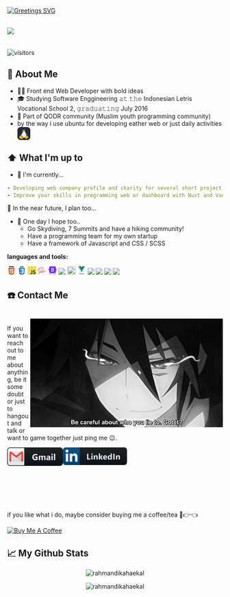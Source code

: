 [![Greetings SVG](https://readme-typing-svg.demolab.com?font=Fira+Code&size=24&pause=1000&color=24F709&background=000000&center=true&multiline=true&random=false&width=800&height=120&lines=Hello+there!;My+Name+is+Haekal%2C+Front+end+Web;Welcome+to+my+README)]()

<br>
<a href="https://wakatime.com"><img src="https://wakatime.com/share/@TREKSAURUS/9ece30b7-7157-4b56-ae43-16d56cae7480.png" /></a>
<br><br>

![visitors](https://vbr.wocr.tk/badge?page_id=rahmandikahaekal.rahmandikahaekal&color=00cf00)

## :book: About Me
- 👨‍💻 Front end Web Developer with bold ideas
- 🎓 Studying Software Enggineering 𝚊𝚝 𝚝𝚑𝚎 Indonesian Letris Vocational School 2, 𝚐𝚛𝚊𝚍𝚞𝚊𝚝𝚒𝚗𝚐 July 2016
- 👥 Part of QODR community (Muslim youth programming community)
- by the way i use ubuntu for developing eather web or just daily activities [<img src="https://raw.githubusercontent.com/tandpfun/skill-icons/main/icons/Linux-Dark.svg" height="30em" align="center" alt="Arch Linux Logo" title="Arch Linux Logo"/>](https://ubuntu.com/)

## ⬆ What I'm up to
- 🔨 I'm currently...
```yaml
- Developing web company profile and charity for several short project
- Improve your skills in programming web or dashboard with Nuxt and Vue!
```
🎯 In the near future, I plan too...
- 📌 One day I hope too..
	- Go Skydiving, 7 Summits and have a hiking community!
	- Have a programming team for my own startup
	- Have a framework of Javascript and CSS / SCSS
<!-- - 🤔 𝙻𝚒𝚜𝚝 𝚘𝚏 𝚒𝚜𝚜𝚞𝚎𝚜 𝙸 𝚗𝚎𝚎𝚍 𝚑𝚎𝚕𝚙 𝚠𝚒𝚝𝚑:
	- [𝚑𝚝𝚝𝚙𝚜://𝚐𝚒𝚝𝚑𝚞𝚋.𝚌𝚘𝚖/𝚁𝚊𝚢𝚖𝚘𝟷𝟷𝟷/𝚒𝟹𝚕𝚘𝚌𝚔-𝚌𝚘𝚕𝚘𝚛/𝚒𝚜𝚜𝚞𝚎𝚜/𝟷𝟹𝟼](https://github.com/Raymo111/i3lock-color/issues/136)
	- [𝚑𝚝𝚝𝚙𝚜://𝚐𝚒𝚝𝚑𝚞𝚋.𝚌𝚘𝚖/𝚁𝚊𝚢𝚖𝚘𝟷𝟷𝟷/𝚒𝟹𝚕𝚘𝚌𝚔-𝚌𝚘𝚕𝚘𝚛/𝚒𝚜𝚜𝚞𝚎𝚜/𝟷𝟻𝟿](https://github.com/Raymo111/i3lock-color/issues/159) -->

**languages and tools:**  

<code><img height="20" src="https://raw.githubusercontent.com/github/explore/80688e429a7d4ef2fca1e82350fe8e3517d3494d/topics/html/html.png"></code>
<code><img height="20" src="https://raw.githubusercontent.com/github/explore/80688e429a7d4ef2fca1e82350fe8e3517d3494d/topics/css/css.png"></code>
<code><img height="20" src="https://raw.githubusercontent.com/github/explore/80688e429a7d4ef2fca1e82350fe8e3517d3494d/topics/javascript/javascript.png"></code>
<code><img height="20" src="https://raw.githubusercontent.com/github/explore/80688e429a7d4ef2fca1e82350fe8e3517d3494d/topics/sass/sass.png"></code>
<code><img height="20" src="https://raw.githubusercontent.com/devicons/devicon/master/icons/bootstrap/bootstrap-plain-wordmark.svg"></code>
<code><img height="20" src="https://www.vectorlogo.zone/logos/tailwindcss/tailwindcss-icon.svg"></code>
<code><img height="20" width="20" src="https://raw.githubusercontent.com/prplx/svg-logos/5585531d45d294869c4eaab4d7cf2e9c167710a9/svg/materialize.svg"></code>
<code><img height="20" src="https://raw.githubusercontent.com/devicons/devicon/master/icons/vuejs/vuejs-original-wordmark.svg"></code>
<code><img height="20" src="https://bestofjs.org/logos/vuetify.svg"></code>
<code><img height="20" src="https://www.vectorlogo.zone/logos/gnu_bash/gnu_bash-icon.svg"></code>
<code><img height="20" src="https://www.vectorlogo.zone/logos/figma/figma-icon.svg"></code>
<code><img height="20" src="https://www.vectorlogo.zone/logos/git-scm/git-scm-icon.svg"></code>


## :phone: Contact Me

<p>
 </br>

<img hight="320" width="450" align="right" alt="GIF" src="./assets/93195.gif">

If you want to reach out to me about anything, be it some doubt or just to hangout and talk or want to game together just ping me 😉.

<a href="mailto:rahmandikahaekal31@gmail.com">
 <img align="left" alt="Gmail" width="130" hight="100" src="./assets/gmail.png" />
</a>
<a href="https://www.linkedin.com/in/rahmandikahaekal/">
  <img align="left" alt="Linkedin" width="150" hight="100" src="./assets/linkedin.png" />
</br>
</br>
</br>
</a>
 </p>
 

</br>
</br>
</br>
</br>

if you like what i do, maybe consider buying me a coffee/tea 🥺👉👈

<a href="https://www.buymeacoffee.com/mrhaekal" target="_blank"><img src="https://cdn.buymeacoffee.com/buttons/v2/default-red.png" alt="Buy Me A Coffee" width="150" ></a>

## 📈 My Github Stats

<p align="center"> <img src="https://github-readme-stats.vercel.app/api/top-langs?username=rahmandikahaekal&show_icons=true&locale=en&layout=compact" alt="rahmandikahaekal" />

<p align="center"> <img src="https://github-readme-stats.vercel.app/api?username=rahmandikahaekal&show_icons=true&locale=en" alt="rahmandikahaekal" />
